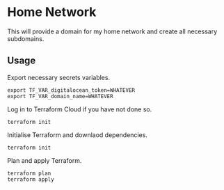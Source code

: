 # Home Network

This will provide a domain for my home network and create all necessary subdomains.

## Usage

Export necessary secrets variables.
```
export TF_VAR_digitalocean_token=WHATEVER
export TF_VAR_domain_name=WHATEVER
```

Log in to Terraform Cloud if you have not done so.
```
terraform init
```

Initialise Terraform and downlaod dependencies.
```
terraform init
```

Plan and apply Terraform.
```
terraform plan
terraform apply
```